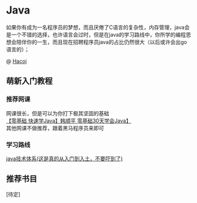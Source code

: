 # Java
如果你有成为一名程序员的梦想，而且厌倦了C语言的复杂性，内存管理，java会是一个不错的选择，也许语言会过时，但是在java的学习路线中，你所学的编程思想会陪伴你的一生，而且现在招聘程序员java的占比仍然很大（以后或许会出go语言的）；

@ [Hacoj](../../贡献者/Hacoj.md)  

## 萌新入门教程  
### 推荐网课  
网课很长，但是可以为你打下极其坚固的基础  
[【零基础 快速学Java】韩顺平 零基础30天学会Java】](https://www.bilibili.com/video/BV1fh411y7R8/?share_source=copy_web&vd_source=da05e21272974f1e3356896d368c6c90)  
其他网课不做推荐，跟着黑马程序员来即可  
### 学习路线  
[java技术体系(这是真的从入门到入土，不要吓到了)](../../../PR_resources/Java技术体系.png)  

## 推荐书目  
[待定]